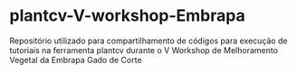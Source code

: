 # plantcv-V-workshop-Embrapa
Repositório utilizado para compartilhamento de códigos para execução de tutoriais na ferramenta plantcv durante o V Workshop de Melhoramento Vegetal da Embrapa Gado de Corte
